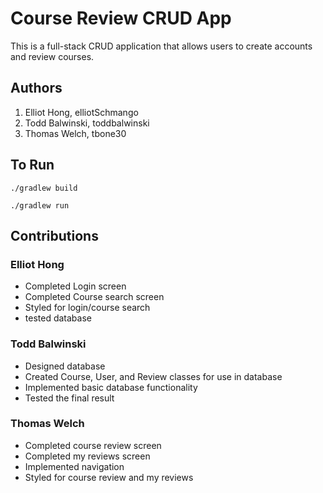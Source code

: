 # Course Review CRUD App

This is a full-stack CRUD application that allows users to create accounts and review courses.

## Authors
1) Elliot Hong, elliotSchmango
2) Todd Balwinski, toddbalwinski
3) Thomas Welch, tbone30

## To Run

```./gradlew build```

```./gradlew run```

## Contributions

### Elliot Hong

* Completed Login screen
* Completed Course search screen
* Styled for login/course search
* tested database

### Todd Balwinski

* Designed database
* Created Course, User, and Review classes for use in database
* Implemented basic database functionality
* Tested the final result

### Thomas Welch

* Completed course review screen
* Completed my reviews screen
* Implemented navigation
* Styled for course review and my reviews
